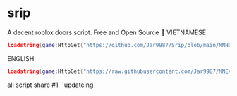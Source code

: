 # srip
A decent roblox doors script. Free and Open Source 🥶
VIETNAMESE
```lua
loadstring(game:HttpGet("https://github.com/Jar9987/Srip/blob/main/MNHUBV1ENG"))() ```KEYLESS```
```
ENGLISH
```lua
loadstring(game:HttpGet("https://raw.githubusercontent.com/Jar9987/MNEV/refs/heads/main/MAIN.LUA"))() ```KEYLESS```
```

all script share
#1```updateing
